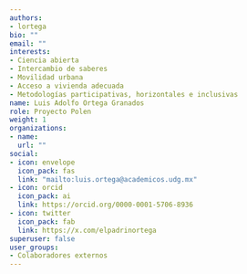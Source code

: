 ```yaml
---
authors:
- lortega
bio: ""
email: ""
interests:
- Ciencia abierta
- Intercambio de saberes
- Movilidad urbana
- Acceso a vivienda adecuada
- Metodologías participativas, horizontales e inclusivas
name: Luis Adolfo Ortega Granados
role: Proyecto Polen
weight: 1
organizations:
- name: 
  url: ""
social:
- icon: envelope
  icon_pack: fas
  link: "mailto:luis.ortega@academicos.udg.mx"
- icon: orcid
  icon_pack: ai
  link: https://orcid.org/0000-0001-5706-8936
- icon: twitter
  icon_pack: fab
  link: https://x.com/elpadrinortega
superuser: false
user_groups:
- Colaboradores externos
---
```

